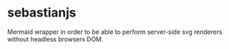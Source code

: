 # sebastianjs
Mermaid wrapper in order to be able to perform server-side svg renderers without headless browsers DOM.
